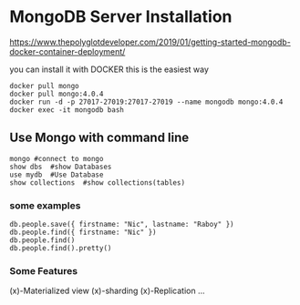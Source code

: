 # MongoDB Server Installation 
https://www.thepolyglotdeveloper.com/2019/01/getting-started-mongodb-docker-container-deployment/

you can install it with DOCKER this is the easiest way
```
docker pull mongo
docker pull mongo:4.0.4
docker run -d -p 27017-27019:27017-27019 --name mongodb mongo:4.0.4
docker exec -it mongodb bash
```
## Use Mongo with command line
```
mongo #connect to mongo
show dbs  #show Databases
use mydb  #Use Database
show collections  #show collections(tables)
```
### some examples
```
db.people.save({ firstname: "Nic", lastname: "Raboy" })
db.people.find({ firstname: "Nic" })
db.people.find()
db.people.find().pretty()
```

### Some Features
(x)-Materialized view
(x)-sharding
(x)-Replication
...
